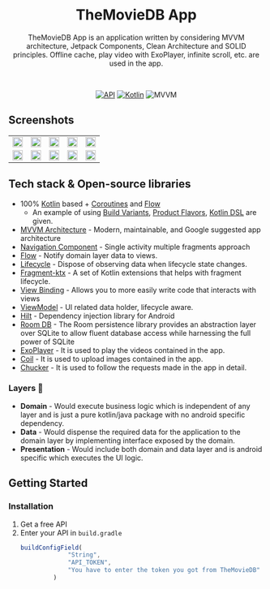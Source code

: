 <h1 align="center">TheMovieDB App</h1>
<p align="center">  
TheMovieDB App is an application written by considering MVVM architecture, Jetpack Components, Clean Architecture and SOLID principles. Offline cache, play video with ExoPlayer, infinite scroll, etc. are used in the app.
  </p>
</br>

<p align="center">
  <a href="https://android-arsenal.com/api?level=21"><img alt="API" src="https://img.shields.io/badge/Android API-24%2B-brightgreen.svg?style=flat"/></a>
  <a href="https://kotlinlang.org"><img alt="Kotlin" src="https://img.shields.io/badge/Kotlin-1.8.21-blue"/></a>
  <img alt="MVVM" src="https://img.shields.io/badge/MVVM-Architecture-purple"/>
</p>

## Screenshots
<table>
  <tr>
    <td><img src="https://github.com/Mehmetth/TheMovieDB/assets/18207490/e5c5abc0-1964-493a-a925-958be944d74c" width="100%"></td>
    <td><img src="https://github.com/Mehmetth/TheMovieDB/assets/18207490/a8747db9-cfa8-4282-99af-a12b4ea5f970" width="100%"></td>
    <td><img src="https://github.com/Mehmetth/TheMovieDB/assets/18207490/5a3f734f-a0f3-4e7f-b11e-b754e260c7ec" width="100%"></td>
    <td><img src="https://github.com/Mehmetth/TheMovieDB/assets/18207490/f3a455e0-e870-4a2d-b6df-78e819ec0ddf" width="100%"></td>
    <td><img src="https://github.com/Mehmetth/TheMovieDB/assets/18207490/b6b358f4-a0f4-43d3-ad4a-2959347b2e6c" width="100%"></td>
  </tr>  
  <tr>
    <td><img src="https://github.com/Mehmetth/TheMovieDB/assets/18207490/d87543b2-696c-4a4e-8e40-cf3eaaa9b682" width="100%"></td>
    <td><img src="https://github.com/Mehmetth/TheMovieDB/assets/18207490/9d006479-8811-47cf-92a6-db4bd660c71e" width="100%"></td>
    <td><img src="https://github.com/Mehmetth/TheMovieDB/assets/18207490/67573974-0a24-495e-8ad5-93947c6ddc10" width="100%"></td>
    <td><img src="https://github.com/Mehmetth/TheMovieDB/assets/18207490/379aef80-5181-4d16-8b51-e467d33d805b" width="100%"></td>
    <td><img src="https://github.com/Mehmetth/TheMovieDB/assets/18207490/ea510d55-ce5d-4a60-8def-72dc5dbc5782" width="100%"></td>
  </tr>  
</table>


## Tech stack & Open-source libraries
- 100% [Kotlin](https://kotlinlang.org/) based + [Coroutines](https://github.com/Kotlin/kotlinx.coroutines) and [Flow](https://developer.android.com/kotlin/flow)
   - An example of using [Build Variants](https://developer.android.com/build/build-variants), [Product Flavors](https://developer.android.com/reference/tools/gradle-api/7.4/com/android/build/api/dsl/ProductFlavor), [Kotlin DSL](https://developer.android.com/build/migrate-to-kotlin-dsl) are given.
- [MVVM Architecture](https://developer.android.com/jetpack/guide) - Modern, maintainable, and Google suggested app architecture
- [Navigation Component](https://developer.android.com/guide/navigation) - Single activity multiple fragments approach
- [Flow](https://developer.android.com/kotlin/flow/stateflow-and-sharedflow) - Notify domain layer data to views.
- [Lifecycle](https://developer.android.com/topic/libraries/architecture/lifecycle) - Dispose of observing data when lifecycle state changes.
- [Fragment-ktx](https://developer.android.com/kotlin/ktx#fragment) - A set of Kotlin extensions that helps with fragment lifecycle.
- [View Binding](https://developer.android.com/topic/libraries/view-binding) - Allows you to more easily write code that interacts with views
- [ViewModel](https://developer.android.com/topic/libraries/architecture/viewmodel) - UI related data holder, lifecycle aware.
- [Hilt](https://developer.android.com/training/dependency-injection/hilt-android) - Dependency injection library for Android
- [Room DB](https://developer.android.com/training/data-storage/room) - The Room persistence library provides an abstraction layer over SQLite to allow fluent database access while harnessing the full power of SQLite
- [ExoPlayer](https://exoplayer.dev/) - It is used to play the videos contained in the app.
- [Coil](https://coil-kt.github.io/coil/) - It is used to upload images contained in the app.
- [Chucker](https://github.com/ChuckerTeam/chucker) - It is used to follow the requests made in the app in detail.

### Layers :bookmark_tabs:
- **Domain** - Would execute business logic which is independent of any layer and is just a pure kotlin/java package with no android specific dependency.
- **Data** - Would dispense the required data for the application to the domain layer by implementing interface exposed by the domain.
- **Presentation** - Would include both domain and data layer and is android specific which executes the UI logic.

<!-- GETTING STARTED -->
## Getting Started

### Installation

1. Get a free API
2. Enter your API in `build.gradle`
   ```js
   buildConfigField(
                "String",
                "API_TOKEN",
                "You have to enter the token you got from TheMovieDB"
            )
   ```

